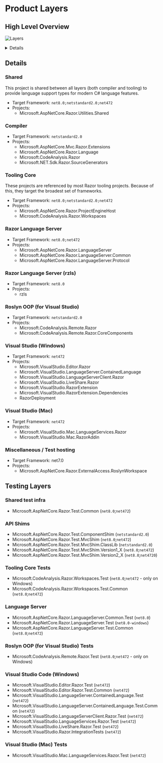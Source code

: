 ﻿# Product Layers

## High Level Overview

![Layers](./overview.svg)

<details>
Created with https://www.sankeymatic.com/build/

Input:
```
RoslynWorkspace [1] ProjectEngineHost
MS.AspNetCore.Razor.LanguageServer [1] MS.AspNetCore.Razor.LanguageServer.Common
MS.AspNetCore.Razor.LanguageServer.Common [1] Compiler
MS.AspNetCore.Razor.LanguageServer.Common [1] Workspaces
ProjectEngineHost [1] Compiler
Workspaces [1] Compiler
Workspaces [1] ProjectEngineHost
OOP Tag Helper Discovery [1] Workspaces
MS.VS.Editor.Razor [1] Workspaces
MS.VS.LanguageServerClient.Razor [1] MS.AspNetCore.Razor.LanguageServer
MS.VS.LanguageServerClient.Razor [1] MS.AspNetCore.Razor.LanguageServer.Common
MS.VS.LanguageServerClient.Razor [1] Workspaces
MS.VS.LanguageServerClient.Razor [1] MS.VS.Editor.Razor
MS.VS.LanguageServerClient.Razor [1] ContainedLanguage
LanguageServices.VS [1] MS.VS.Editor.Razor
LiveShare [1] MS.VS.Editor.Razor
Mac.LanguageServices [1] MS.VS.Editor.Razor
VS Mac [1] Compiler
VS Mac [1] MS.VS.LanguageServerClient.Razor
VS Mac [1] Mac.LanguageServices
VS [1] MS.AspNetCore.Razor.LanguageServer
VS [1] MS.AspNetCore.Razor.LanguageServer.Common
VS [1] Workspaces
VS [1] OOP Tag Helper Discovery
VS [1] MS.VS.Editor.Razor
VS [1] ContainedLanguage
VS [1] MS.VS.LanguageServerClient.Razor
VS [1] LanguageServices.VS
VS [1] LiveShare
rzls [1] MS.AspNetCore.Razor.LanguageServer
```
</details>

## Details

### Shared

This project is shared between all layers (both compiler and tooling) to provide language support types for modern C# language features.

- Target Framework: `net8.0;netstandard2.0;net472`
- Projects:
  - Microsoft.AspNetCore.Razor.Utilities.Shared

### Compiler

- Target Framework: `netstandard2.0`
- Projects:
  - Microsoft.AspNetCore.Mvc.Razor.Extensions
  - Microsoft.AspNetCore.Razor.Language
  - Microsoft.CodeAnalysis.Razor
  - Microsoft.NET.Sdk.Razor.SourceGenerators

### Tooling Core

These projects are referenced by most Razor tooling projects. Because of this, they
target the broadest set of frameworks.

- Target Framework: `net8.0;netstandard2.0;net472`
- Projects:
  - Microsoft.AspNetCore.Razor.ProjectEngineHost
  - Microsoft.CodeAnalysis.Razor.Workspaces

### Razor Language Server

- Target Framework: `net8.0;net472`
- Projects:
  - Microsoft.AspNetCore.Razor.LanguageServer
  - Microsoft.AspNetCore.Razor.LanguageServer.Common
  - Microsoft.AspNetCore.Razor.LanguageServer.Protocol

### Razor Language Server (rzls)

- Target Framework: `net8.0`
- Projects:
  - rzls

### Roslyn OOP (for Visual Studio)

- Target Framework: `netstandard2.0`
- Projects:
  - Microsoft.CodeAnalysis.Remote.Razor
  - Microsoft.CodeAnalysis.Remote.Razor.CoreComponents

### Visual Studio (Windows)

- Target Framework: `net472`
- Projects:
  - Microsoft.VisualStudio.Editor.Razor
  - Microsoft.VisualStudio.LanguageServer.ContainedLanguage
  - Microsoft.VisualStudio.LanguageServerClient.Razor
  - Microsoft.VisualStudio.LiveShare.Razor
  - Microsoft.VisualStudio.RazorExtension
  - Microsoft.VisualStudio.RazorExtension.Dependencies
  - RazorDeployment

### Visual Studio (Mac)

- Target Framework: `net472`
- Projects:
  - Microsoft.VisualStudio.Mac.LanguageServices.Razor
  - Microsoft.VisualStudio.Mac.RazorAddin

### Miscellaneous / Test hosting

- Target Framework: net7.0
- Projects:
  - Microsoft.AspNetCore.Razor.ExternalAccess.RoslynWorkspace

## Testing Layers

### Shared test infra

- Microsoft.AspNetCore.Razor.Test.Common (`net8.0`;`net472`)

### API Shims

- Microsoft.AspNetCore.Razor.Test.ComponentShim (`netstandard2.0`)
- Microsoft.AspNetCore.Razor.Test.MvcShim (`net8.0`;`net472`)
- Microsoft.AspNetCore.Razor.Test.MvcShim.ClassLib (`netstandard2.0`)
- Microsoft.AspNetCore.Razor.Test.MvcShim.Version1_X (`net8.0`;`net472`)
- Microsoft.AspNetCore.Razor.Test.MvcShim.Version2_X (`net8.0`;`net4720`)

### Tooling Core Tests

- Microsoft.CodeAnalysis.Razor.Workspaces.Test (`net8.0`;`net472` - only on Windows)
- Microsoft.CodeAnalysis.Razor.Workspaces.Test.Common (`net8.0`;`net472`)

### Language Server

- Microsoft.AspNetCore.Razor.LanguageServer.Common.Test (`net8.0`)
- Microsoft.AspNetCore.Razor.LanguageServer.Test (`net8.0-windows`)
- Microsoft.AspNetCore.Razor.LanguageServer.Test.Common (`net8.0`;`net472`)

### Roslyn OOP (for Visual Studio) Tests

- Microsoft.CodeAnalysis.Remote.Razor.Test (`net8.0`;`net472` - only on Windows)

### Visual Studio Code (Windows)

- Microsoft.VisualStudio.Editor.Razor.Test (`net472`)
- Microsoft.VisualStudio.Editor.Razor.Test.Common (`net472`)
- Microsoft.VisualStudio.LanguageServer.ContainedLanguage.Test (`net472`)
- Microsoft.VisualStudio.LanguageServer.ContainedLanguage.Test.Common (`net472`)
- Microsoft.VisualStudio.LanguageServerClient.Razor.Test (`net472`)
- Microsoft.VisualStudio.LanguageServices.Razor.Test (`net472`)
- Microsoft.VisualStudio.LiveShare.Razor.Test (`net472`)
- Microsoft.VisualStudio.Razor.IntegrationTests (`net472`)

### Visual Studio (Mac) Tests

- Microsoft.VisualStudio.Mac.LanguageServices.Razor.Test (`net472`)
